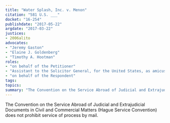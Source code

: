```yaml
---
title: "Water Splash, Inc. v. Menon"
citation: "581 U.S. ___"
docket: "16-254"
publishdate: "2017-05-22"
argdate: "2017-03-22"
justices:
- 2006alito
advocates:
- "Jeremy Gaston"
- "Elaine J. Goldenberg"
- "Timothy A. Hootman"
roles:
- "on behalf of the Petitioner"
- "Assistant to the Solicitor General, for the United States, as amicus curiae, supporting the Petitioner"
- "on behalf of the Respondent"
tags:
topics:
summary: "The Convention on the Service Abroad of Judicial and Extrajudicial Documents in Civil and Commercial Matters (Hague Service Convention) does not prohibit service of process by mail."
---
```

The Convention on the Service Abroad of Judicial and Extrajudicial Documents in Civil and Commercial Matters (Hague Service Convention) does not prohibit service of process by mail.

